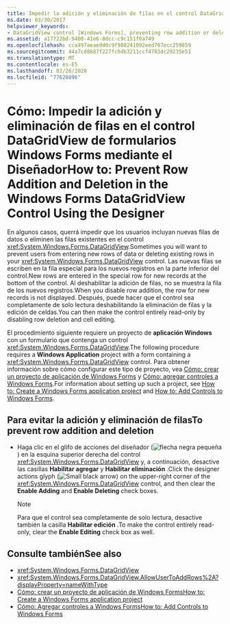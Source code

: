 ```yaml
---
title: Impedir la adición y eliminación de filas en el control DataGridView mediante el diseñador
ms.date: 03/30/2017
helpviewer_keywords:
- DataGridView control [Windows Forms], preventing row addition or deletion
ms.assetid: a17722bd-9400-41e6-8dcc-c9c151f0a749
ms.openlocfilehash: cca497aeaedd0c9f988241092eed707ecc259859
ms.sourcegitcommit: 44a7cd8687f227fc6db3211ccf4783dc20235e51
ms.translationtype: MT
ms.contentlocale: es-ES
ms.lasthandoff: 02/26/2020
ms.locfileid: "77628896"
---
```

# <a name="how-to-prevent-row-addition-and-deletion-in-the-windows-forms-datagridview-control-using-the-designer"></a><span data-ttu-id="c5e64-102">Cómo: Impedir la adición y eliminación de filas en el control DataGridView de formularios Windows Forms mediante el Diseñador</span><span class="sxs-lookup"><span data-stu-id="c5e64-102">How to: Prevent Row Addition and Deletion in the Windows Forms DataGridView Control Using the Designer</span></span>
<span data-ttu-id="c5e64-103">En algunos casos, querrá impedir que los usuarios incluyan nuevas filas de datos o eliminen las filas existentes en el control <xref:System.Windows.Forms.DataGridView>.</span><span class="sxs-lookup"><span data-stu-id="c5e64-103">Sometimes you will want to prevent users from entering new rows of data or deleting existing rows in your <xref:System.Windows.Forms.DataGridView> control.</span></span> <span data-ttu-id="c5e64-104">Las nuevas filas se escriben en la fila especial para los nuevos registros en la parte inferior del control.</span><span class="sxs-lookup"><span data-stu-id="c5e64-104">New rows are entered in the special row for new records at the bottom of the control.</span></span> <span data-ttu-id="c5e64-105">Al deshabilitar la adición de filas, no se muestra la fila de los nuevos registros.</span><span class="sxs-lookup"><span data-stu-id="c5e64-105">When you disable row addition, the row for new records is not displayed.</span></span> <span data-ttu-id="c5e64-106">Después, puede hacer que el control sea completamente de solo lectura deshabilitando la eliminación de filas y la edición de celdas.</span><span class="sxs-lookup"><span data-stu-id="c5e64-106">You can then make the control entirely read-only by disabling row deletion and cell editing.</span></span>

 <span data-ttu-id="c5e64-107">El procedimiento siguiente requiere un proyecto de **aplicación Windows** con un formulario que contenga un control <xref:System.Windows.Forms.DataGridView>.</span><span class="sxs-lookup"><span data-stu-id="c5e64-107">The following procedure requires a **Windows Application** project with a form containing a <xref:System.Windows.Forms.DataGridView> control.</span></span> <span data-ttu-id="c5e64-108">Para obtener información sobre cómo configurar este tipo de proyecto, vea [Cómo: crear un proyecto de aplicación de Windows Forms](/visualstudio/ide/step-1-create-a-windows-forms-application-project) y [Cómo: agregar controles a Windows Forms](how-to-add-controls-to-windows-forms.md).</span><span class="sxs-lookup"><span data-stu-id="c5e64-108">For information about setting up such a project, see [How to: Create a Windows Forms application project](/visualstudio/ide/step-1-create-a-windows-forms-application-project) and [How to: Add Controls to Windows Forms](how-to-add-controls-to-windows-forms.md).</span></span>

## <a name="to-prevent-row-addition-and-deletion"></a><span data-ttu-id="c5e64-109">Para evitar la adición y eliminación de filas</span><span class="sxs-lookup"><span data-stu-id="c5e64-109">To prevent row addition and deletion</span></span>

- <span data-ttu-id="c5e64-110">Haga clic en el glifo de acciones del diseñador (![flecha negra pequeña](./media/designer-actions-glyph.gif)) en la esquina superior derecha del control <xref:System.Windows.Forms.DataGridView> y, a continuación, desactive las casillas **Habilitar agregar** y **Habilitar eliminación** .</span><span class="sxs-lookup"><span data-stu-id="c5e64-110">Click the designer actions glyph (![Small black arrow](./media/designer-actions-glyph.gif)) on the upper-right corner of the <xref:System.Windows.Forms.DataGridView> control, and then clear the **Enable Adding** and **Enable Deleting** check boxes.</span></span>

    > [!NOTE]
    > <span data-ttu-id="c5e64-111">Para que el control sea completamente de solo lectura, desactive también la casilla **Habilitar edición** .</span><span class="sxs-lookup"><span data-stu-id="c5e64-111">To make the control entirely read-only, clear the **Enable Editing** check box as well.</span></span>

## <a name="see-also"></a><span data-ttu-id="c5e64-112">Consulte también</span><span class="sxs-lookup"><span data-stu-id="c5e64-112">See also</span></span>

- <xref:System.Windows.Forms.DataGridView>
- <xref:System.Windows.Forms.DataGridView.AllowUserToAddRows%2A?displayProperty=nameWithType>
- [<span data-ttu-id="c5e64-113">Cómo: crear un proyecto de aplicación de Windows Forms</span><span class="sxs-lookup"><span data-stu-id="c5e64-113">How to: Create a Windows Forms application project</span></span>](/visualstudio/ide/step-1-create-a-windows-forms-application-project)
- [<span data-ttu-id="c5e64-114">Cómo: Agregar controles a Windows Forms</span><span class="sxs-lookup"><span data-stu-id="c5e64-114">How to: Add Controls to Windows Forms</span></span>](how-to-add-controls-to-windows-forms.md)
